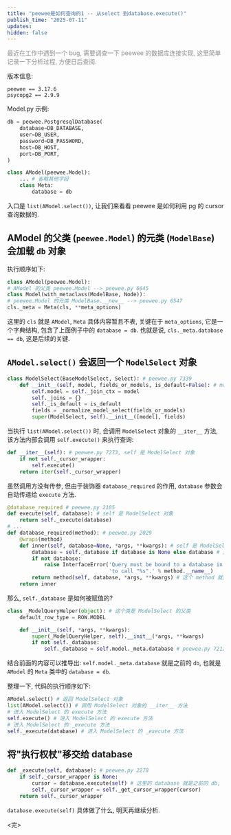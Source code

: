 ```yaml
---
title: "peewee是如何查询的1 -- 从select 到database.execute()"
publish_time: "2025-07-11"
updates:
hidden: false
---
```


<p style="color: rgba(127, 127, 127, 0.9);">最近在工作中遇到一个 bug, 需要调查一下 peewee 的数据库连接实现, 这里简单记录一下分析过程, 方便日后查阅.</p>

版本信息:

```
peewee == 3.17.6
psycopg2 == 2.9.9   
```

Model.py 示例:

```python
db = peewee.PostgresqlDatabase(
    database=DB_DATABASE,
    user=DB_USER,
    password=DB_PASSWORD,
    host=DB_HOST,
    port=DB_PORT,
)

class AModel(peewee.Model):
    ... # 省略其他字段
    class Meta:
        database = db
```

入口是 `list(AModel.select())`, 让我们来看看 peewee 是如何利用 pg 的 cursor 查询数据的.

## AModel 的父类 (`peewee.Model`) 的元类 (`ModelBase`) 会加载 `db` 对象

执行顺序如下:

```python
class AModel(peewee.Model):
# AModel 的父类 peewee.Model --> peewee.py 6645
class Model(with_metaclass(ModelBase, Node)):
# peewee.Model 的元类 ModelBase.__new__ --> peewee.py 6547
cls._meta = Meta(cls, **meta_options)
```

这里的 `cls` 就是 `AModel`, `Meta` 具体内容暂且不表, 关键在于 `meta_options`, 它是一个字典结构, 包含了上面例子中的 `database = db`. 也就是说, `cls._meta.database == db`, 这是后续的关键.

## `AModel.select()` 会返回一个 `ModelSelect` 对象

```python
class ModelSelect(BaseModelSelect, Select): # peewee.py 7339
    def __init__(self, model, fields_or_models, is_default=False): # model 是 AModel
        self.model = self._join_ctx = model
        self._joins = {}
        self._is_default = is_default
        fields = _normalize_model_select(fields_or_models)
        super(ModelSelect, self).__init__([model], fields)
```

当执行 `list(AModel.select())` 时, 会调用 `ModelSelect` 对象的 `__iter__` 方法, 该方法内部会调用 `self.execute()` 来执行查询:

```python
def __iter__(self): # peewee.py 7273, self 是 ModelSelect 对象
    if not self._cursor_wrapper:
        self.execute()
    return iter(self._cursor_wrapper)
```

虽然调用方没有传参, 但由于装饰器 `database_required` 的作用, `database` 参数会自动传递给 `execute` 方法.

```python
@database_required # peewee.py 2105
def execute(self, database): # self 是 ModelSelect 对象
    return self._execute(database)
# ...
def database_required(method): # peewee.py 2029
    @wraps(method)
    def inner(self, database=None, *args, **kwargs): # self 是 ModelSelect 对象
        database = self._database if database is None else database # 这里传递进去的
        if not database:
            raise InterfaceError('Query must be bound to a database in order '
                                 'to call "%s".' % method.__name__)
        return method(self, database, *args, **kwargs) # 这个 method 就是 self.execute()
    return inner
```

那么, `self._database` 是如何被赋值的?

```python
class _ModelQueryHelper(object): # 这个类是 ModelSelect 的父类
    default_row_type = ROW.MODEL

    def __init__(self, *args, **kwargs):
        super(_ModelQueryHelper, self).__init__(*args, **kwargs)
        if not self._database:
            self._database = self.model._meta.database # peewee.py 7212
```

结合前面的内容可以推导出:
`self.model._meta.database` 就是之前的 `db`, 也就是 `AModel` 的 `Meta` 类中的 `database = db`.

整理一下, 代码的执行顺序如下:

```python
AModel.select() # 返回 ModelSelect 对象
list(AModel.select()) # 调用 ModelSelect 对象的 __iter__ 方法
# 进入 ModelSelect 的 execute 方法
self.execute() # 进入 ModelSelect 的 execute 方法
# 进入 ModelSelect 的 _execute 方法
self._execute(database) # 进入 ModelSelect 的 _execute 方法
```

## 将"执行权杖"移交给 database

```python
def _execute(self, database): # peewee.py 2278
    if self._cursor_wrapper is None:
        cursor = database.execute(self) # 这里的 database 就是之前的 db, 由此进入 database 的流程.
        self._cursor_wrapper = self._get_cursor_wrapper(cursor)
    return self._cursor_wrapper
```

`database.execute(self)` 具体做了什么, 明天再继续分析.

<完>
